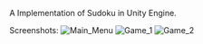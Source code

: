 A Implementation of Sudoku in Unity Engine.

Screenshots:
![Main_Menu](https://github.com/ktoufiquee/Sudoku/assets/59536321/863811ec-3321-43da-a097-cf011d19edd6) ![Game_1](https://github.com/ktoufiquee/Sudoku/assets/59536321/36137e5a-f5d0-4ffb-bd47-2fcbf7bd39dc) ![Game_2](https://github.com/ktoufiquee/Sudoku/assets/59536321/febe84f4-8341-4100-8aa2-cf176564327d)
